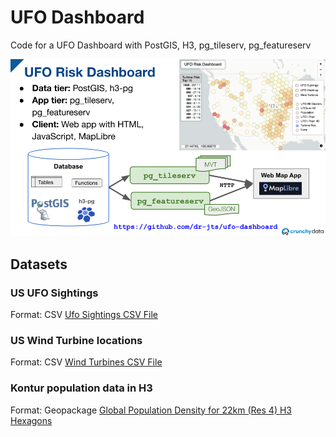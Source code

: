 #  UFO Dashboard
Code for a UFO Dashboard with PostGIS, H3, pg_tileserv, pg_featureserv

![](ufo_risk_dashboard.png)

## Datasets

### US UFO Sightings

Format: CSV
[Ufo Sightings CSV File](https://corgis-edu.github.io/corgis/csv/ufo_sightings/)

### US Wind Turbine locations

Format: CSV
[Wind Turbines CSV File](https://corgis-edu.github.io/corgis/csv/wind_turbines/)

### Kontur population data in H3

Format: Geopackage
[Global Population Density for 22km (Res 4) H3 Hexagons](https://data.humdata.org/dataset/kontur-population-dataset-22km)




